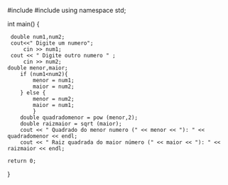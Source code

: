 #include <iostream>
#include <cmath>
using namespace std;

int main()
{
    
     double num1,num2;
     cout<<" Digite um numero";
         cin >> num1;
     cout << " Digite outro numero " ;
         cin >> num2;
    double menor,maior;
        if (num1<num2){
            menor = num1;
            maior = num2;
        } else {
            menor = num2;
            maior = num1;
            }
        double quadradomenor = pow (menor,2);
        double raizmaior = sqrt (maior);
        cout << " Quadrado do menor numero (" << menor << "): " << quadradomenor << endl;
        cout << " Raiz quadrada do maior número (" << maior << "): " << raizmaior << endl;

    return 0;
}
